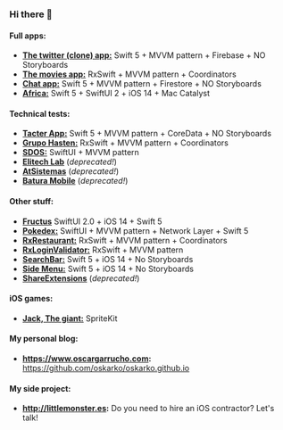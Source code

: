 ### Hi there 👋

#### Full apps:
  - [**The twitter (clone) app:**](https://github.com/oskarko/TwitterTutorial) Swift 5 + MVVM pattern + Firebase + NO Storyboards
  - [**The movies app:**](https://github.com/oskarko/TheMoviesApp) RxSwift + MVVM pattern + Coordinators
  - [**Chat app:**](https://github.com/oskarko/FireChat) Swift 5 + MVVM pattern + Firestore + NO Storyboards
  - [**Africa:**](https://github.com/oskarko/Africa) Swift 5 + SwiftUI 2 + iOS 14 + Mac Catalyst 
  
  
#### Technical tests:
  - [**Tacter App:**](https://github.com/oskarko/TacterApp) Swift 5 + MVVM pattern + CoreData + NO Storyboards
  - [**Grupo Hasten:**](https://github.com/oskarko/RxRGH) RxSwift + MVVM pattern + Coordinators
  - [**SDOS:**](https://github.com/oskarko/SDOSRepo) SwiftUI + MVVM pattern
  - [**Elitech Lab**](https://github.com/oskarko/pruebaElitechLab) (*deprecated!*)
  - [**AtSistemas**](https://github.com/oskarko/pruebaAtSistemas) (*deprecated!*)
  - [**Batura Mobile**](https://github.com/oskarko/pruebaBaturaMobile) (*deprecated!*)
  
  
 #### Other stuff:
  - [**Fructus**](https://github.com/oskarko/Fructus/) SwiftUI 2.0 + iOS 14 + Swift 5
  - [**Pokedex:**](https://github.com/oskarko/Pokedex) SwiftUI + MVVM pattern + Network Layer + Swift 5
  - [**RxRestaurant:**](https://github.com/oskarko/RxRestaurantsList) RxSwift + MVVM pattern + Coordinators
  - [**RxLoginValidator:**](https://github.com/oskarko/RxLoginValidation) RxSwift + MVVM pattern
  - [**SearchBar:**](https://github.com/oskarko/SearchBar/) Swift 5 + iOS 14 + No Storyboards
  - [**Side Menu:**](https://github.com/oskarko/SideMenu) Swift 5 + iOS 14 + No Storyboards
  - [**ShareExtensions**](https://github.com/oskarko/ShareExtensionExample) (*deprecated!*)


#### iOS games:
  - [**Jack, The giant:**](https://github.com/oskarko/JackTheGiantGame) SpriteKit
  
  
  #### My personal blog:
  - **https://www.oscargarrucho.com:** https://github.com/oskarko/oskarko.github.io
  
  #### My side project:
  - **http://littlemonster.es:** Do you need to hire an iOS contractor? Let's talk!
 
<!--
**oskarko/oskarko** is a ✨ _special_ ✨ repository because its `README.md` (this file) appears on your GitHub profile.

Here are some ideas to get you started:

- 🔭 I’m currently working on ...
- 🌱 I’m currently learning ...
- 👯 I’m looking to collaborate on ...
- 🤔 I’m looking for help with ...
- 💬 Ask me about ...
- 📫 How to reach me: ...
- 😄 Pronouns: ...
- ⚡ Fun fact: ...
-->
